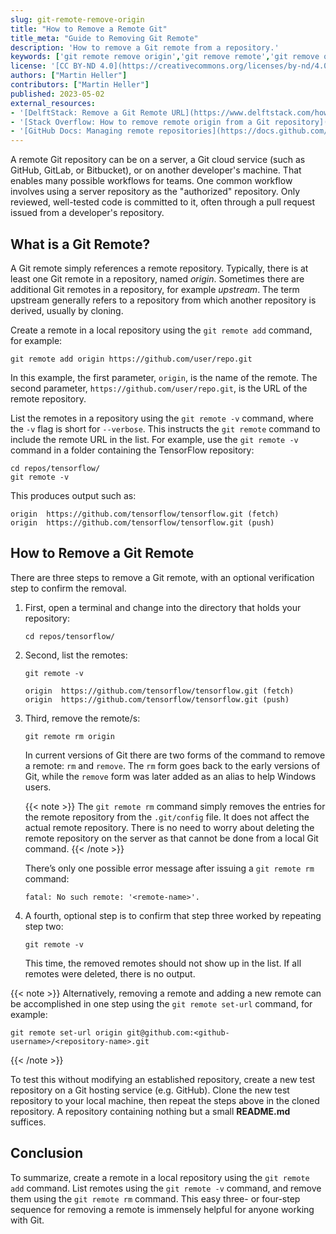 ```yaml
---
slug: git-remote-remove-origin
title: "How to Remove a Remote Git"
title_meta: "Guide to Removing Git Remote"
description: 'How to remove a Git remote from a repository.'
keywords: ['git remote remove origin','git remove remote','git remove origin','git delete remote','git remove upstream','remove remote origin','remove remote git','how to remove remote origin git','git remote delete','git remove remote repository']
license: '[CC BY-ND 4.0](https://creativecommons.org/licenses/by-nd/4.0)'
authors: ["Martin Heller"]
contributors: ["Martin Heller"]
published: 2023-05-02
external_resources:
- '[DelftStack: Remove a Git Remote URL](https://www.delftstack.com/howto/git/how-to-remove-a-git-remote-url/)'
- '[Stack Overflow: How to remove remote origin from a Git repository](https://stackoverflow.com/questions/16330404/how-to-remove-remote-origin-from-a-git-repository)'
- '[GitHub Docs: Managing remote repositories](https://docs.github.com/en/get-started/getting-started-with-git/managing-remote-repositories)'
---
```


A remote Git repository can be on a server, a Git cloud service (such as GitHub, GitLab, or Bitbucket), or on another developer's machine. That enables many possible workflows for teams. One common workflow involves using a server repository as the "authorized" repository. Only reviewed, well-tested code is committed to it, often through a pull request issued from a developer's repository.

## What is a Git Remote?

A Git remote simply references a remote repository. Typically, there is at least one Git remote in a repository, named *origin*. Sometimes there are additional Git remotes in a repository, for example *upstream*. The term upstream generally refers to a repository from which another repository is derived, usually by cloning.

Create a remote in a local repository using the `git remote add` command, for example:

```command
git remote add origin https://github.com/user/repo.git
```

In this example, the first parameter, `origin`, is the name of the remote. The second parameter, `https://github.com/user/repo.git`, is the URL of the remote repository.

List the remotes in a repository using the `git remote -v` command, where the `-v` flag is short for `--verbose`. This instructs the `git remote` command to include the remote URL in the list. For example, use the `git remote -v` command in a folder containing the TensorFlow repository:

```command
cd repos/tensorflow/
git remote -v
```

This produces output such as:

```output
origin	https://github.com/tensorflow/tensorflow.git (fetch)
origin	https://github.com/tensorflow/tensorflow.git (push)
```

## How to Remove a Git Remote

There are three steps to remove a Git remote, with an optional verification step to confirm the removal.

1.  First, open a terminal and change into the directory that holds your repository:

    ```command
    cd repos/tensorflow/
    ```

1.  Second, list the remotes:

    ```command
    git remote -v
    ```

    ```output
    origin	https://github.com/tensorflow/tensorflow.git (fetch)
    origin	https://github.com/tensorflow/tensorflow.git (push)
    ```

1.  Third, remove the remote/s:

    ```command
    git remote rm origin
    ```

    In current versions of Git there are two forms of the command to remove a remote:  `rm` and `remove`. The `rm` form goes back to the early versions of Git, while the `remove` form was later added as an alias to help Windows users.

    {{< note >}}
The `git remote rm` command simply removes the entries for the remote repository from the `.git/config` file. It does not affect the actual remote repository. There is no need to worry about deleting the remote repository on the server as that cannot be done from a local Git command.
    {{< /note >}}

    There’s only one possible error message after issuing a `git remote rm` command:

    ```output
    fatal: No such remote: '<remote-name>'.
    ```

1.  A fourth, optional step is to confirm that step three worked by repeating step two:

    ```command
    git remote -v
    ```

    This time, the removed remotes should not show up in the list. If all remotes were deleted, there is no output.

{{< note >}}
Alternatively, removing a remote and adding a new remote can be accomplished in one step using the `git remote set-url` command, for example:

```command
git remote set-url origin git@github.com:<github-username>/<repository-name>.git
```
{{< /note >}}

To test this without modifying an established repository, create a new test repository on a Git hosting service (e.g. GitHub). Clone the new test repository to your local machine, then repeat the steps above in the cloned repository. A repository containing nothing but a small **README.md** suffices.

## Conclusion

To summarize, create a remote in a local repository using the `git remote add` command. List remotes using the `git remote -v` command, and remove them using the `git remote rm` command. This easy three- or four-step sequence for removing a remote is immensely helpful for anyone working with Git.